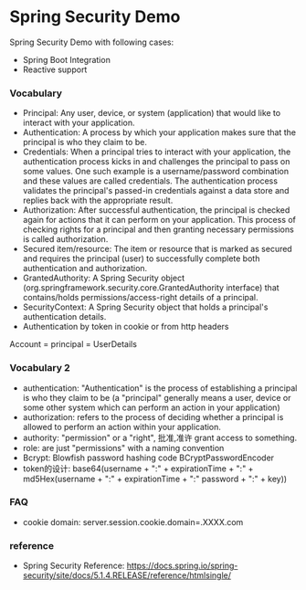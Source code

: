 Spring Security Demo
=============================

Spring Security Demo with following cases:

* Spring Boot Integration
* Reactive support

### Vocabulary

* Principal: Any user, device, or system (application) that would like to interact with your application.
* Authentication: A process by which your application makes sure that the principal is who they claim to be.
* Credentials: When a principal tries to interact with your application, the authentication process kicks in and challenges the principal to pass on some values. One such example is a username/password combination and these values are called credentials. The authentication process validates the principal's passed-in credentials against a data store and replies back with the appropriate result.
* Authorization: After successful authentication, the principal is checked again for actions that it can perform on your application. This process of checking rights for a principal and then granting necessary permissions is called authorization.
* Secured item/resource: The item or resource that is marked as secured and requires the principal (user) to successfully complete both authentication and authorization.
* GrantedAuthority: A Spring Security object (org.springframework.security.core.GrantedAuthority interface) that contains/holds permissions/access-right details of a principal.
* SecurityContext: A Spring Security object that holds a principal's authentication details.
* Authentication by token in cookie or from http headers

Account = principal = UserDetails 

### Vocabulary 2

* authentication:  "Authentication" is the process of establishing a principal is who they claim to be (a "principal" generally means a user, device or some other system which can perform an action in your application)
* authorization: refers to the process of deciding whether a principal is allowed to perform an action within your application.
* authority: "permission" or a "right", 批准,准许 grant access to something.
* role: are just "permissions" with a naming convention
* Bcrypt: Blowfish password hashing code  BCryptPasswordEncoder
* token的设计: base64(username + ":" + expirationTime + ":" + md5Hex(username + ":" + expirationTime + ":" password + ":" + key))

### FAQ

* cookie domain: server.session.cookie.domain=.XXXX.com

### reference

* Spring Security Reference: https://docs.spring.io/spring-security/site/docs/5.1.4.RELEASE/reference/htmlsingle/
